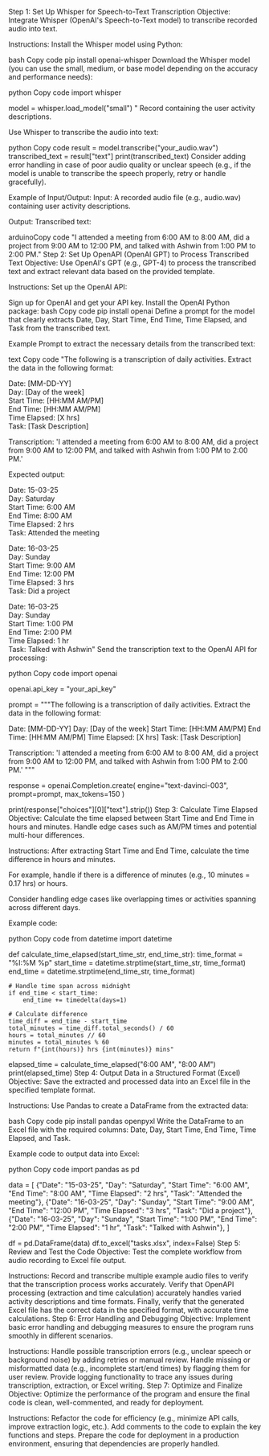 Step 1: Set Up Whisper for Speech-to-Text Transcription
Objective:
Integrate Whisper (OpenAI's Speech-to-Text model) to transcribe recorded audio into text.

Instructions:
Install the Whisper model using Python:

bash
Copy code
pip install openai-whisper
Download the Whisper model (you can use the small, medium, or base model depending on the accuracy and performance needs):

python
Copy code
import whisper

model = whisper.load_model("small") "
Record  containing the user activity descriptions.

Use Whisper to transcribe the audio into text:

python
Copy code
result = model.transcribe("your_audio.wav")
transcribed_text = result["text"]
print(transcribed_text)
Consider adding error handling in case of poor audio quality or unclear speech (e.g., if the model is unable to transcribe the speech properly, retry or handle gracefully).

Example of Input/Output:
Input: A recorded audio file (e.g., audio.wav) containing user activity descriptions.

Output: Transcribed text:

arduinoCopy code
"I attended a meeting from 6:00 AM to 8:00 AM, did a project from 9:00 AM to 12:00 PM, and talked with Ashwin from 1:00 PM to 2:00 PM."
Step 2: Set Up OpenAPI (OpenAI GPT) to Process Transcribed Text
Objective:
Use OpenAI's GPT (e.g., GPT-4) to process the transcribed text and extract relevant data based on the provided template.

Instructions:
Set up the OpenAI API:

Sign up for OpenAI and get your API key.
Install the OpenAI Python package:
bash
Copy code
pip install openai
Define a prompt for the model that clearly extracts Date, Day, Start Time, End Time, Time Elapsed, and Task from the transcribed text.

Example Prompt to extract the necessary details from the transcribed text:

text
Copy code
"The following is a transcription of daily activities. Extract the data in the following format:

Date: [MM-DD-YY]  
Day: [Day of the week]  
Start Time: [HH:MM AM/PM]  
End Time: [HH:MM AM/PM]  
Time Elapsed: [X hrs]  
Task: [Task Description]

Transcription: 'I attended a meeting from 6:00 AM to 8:00 AM, did a project from 9:00 AM to 12:00 PM, and talked with Ashwin from 1:00 PM to 2:00 PM.'

Expected output:

Date: 15-03-25  
Day: Saturday  
Start Time: 6:00 AM  
End Time: 8:00 AM  
Time Elapsed: 2 hrs  
Task: Attended the meeting

Date: 16-03-25  
Day: Sunday  
Start Time: 9:00 AM  
End Time: 12:00 PM  
Time Elapsed: 3 hrs  
Task: Did a project

Date: 16-03-25  
Day: Sunday  
Start Time: 1:00 PM  
End Time: 2:00 PM  
Time Elapsed: 1 hr  
Task: Talked with Ashwin"
Send the transcription text to the OpenAI API for processing:

python
Copy code
import openai

openai.api_key = "your_api_key"

prompt = """The following is a transcription of daily activities. Extract the data in the following format:

Date: [MM-DD-YY]
Day: [Day of the week]
Start Time: [HH:MM AM/PM]
End Time: [HH:MM AM/PM]
Time Elapsed: [X hrs]
Task: [Task Description]

Transcription: 'I attended a meeting from 6:00 AM to 8:00 AM, did a project from 9:00 AM to 12:00 PM, and talked with Ashwin from 1:00 PM to 2:00 PM.'
"""

response = openai.Completion.create(
    engine="text-davinci-003",
    prompt=prompt,
    max_tokens=150
)

print(response["choices"][0]["text"].strip())
Step 3: Calculate Time Elapsed
Objective:
Calculate the time elapsed between Start Time and End Time in hours and minutes. Handle edge cases such as AM/PM times and potential multi-hour differences.

Instructions:
After extracting Start Time and End Time, calculate the time difference in hours and minutes.

For example, handle if there is a difference of minutes (e.g., 10 minutes = 0.17 hrs) or hours.

Consider handling edge cases like overlapping times or activities spanning across different days.

Example code:

python
Copy code
from datetime import datetime

def calculate_time_elapsed(start_time_str, end_time_str):
    time_format = "%I:%M %p"
    start_time = datetime.strptime(start_time_str, time_format)
    end_time = datetime.strptime(end_time_str, time_format)
    
    # Handle time span across midnight
    if end_time < start_time:
        end_time += timedelta(days=1)
    
    # Calculate difference
    time_diff = end_time - start_time
    total_minutes = time_diff.total_seconds() / 60
    hours = total_minutes // 60
    minutes = total_minutes % 60
    return f"{int(hours)} hrs {int(minutes)} mins"

elapsed_time = calculate_time_elapsed("6:00 AM", "8:00 AM")
print(elapsed_time)
Step 4: Output Data in a Structured Format (Excel)
Objective:
Save the extracted and processed data into an Excel file in the specified template format.

Instructions:
Use Pandas to create a DataFrame from the extracted data:

bash
Copy code
pip install pandas openpyxl
Write the DataFrame to an Excel file with the required columns: Date, Day, Start Time, End Time, Time Elapsed, and Task.

Example code to output data into Excel:

python
Copy code
import pandas as pd

data = [
    {"Date": "15-03-25", "Day": "Saturday", "Start Time": "6:00 AM", "End Time": "8:00 AM", "Time Elapsed": "2 hrs", "Task": "Attended the meeting"},
    {"Date": "16-03-25", "Day": "Sunday", "Start Time": "9:00 AM", "End Time": "12:00 PM", "Time Elapsed": "3 hrs", "Task": "Did a project"},
    {"Date": "16-03-25", "Day": "Sunday", "Start Time": "1:00 PM", "End Time": "2:00 PM", "Time Elapsed": "1 hr", "Task": "Talked with Ashwin"},
]

df = pd.DataFrame(data)
df.to_excel("tasks.xlsx", index=False)
Step 5: Review and Test the Code
Objective:
Test the complete workflow from audio recording to Excel file output.

Instructions:
Record and transcribe multiple example audio files to verify that the transcription process works accurately.
Verify that OpenAPI processing (extraction and time calculation) accurately handles varied activity descriptions and time formats.
Finally, verify that the generated Excel file has the correct data in the specified format, with accurate time calculations.
Step 6: Error Handling and Debugging
Objective:
Implement basic error handling and debugging measures to ensure the program runs smoothly in different scenarios.

Instructions:
Handle possible transcription errors (e.g., unclear speech or background noise) by adding retries or manual review.
Handle missing or misformatted data (e.g., incomplete start/end times) by flagging them for user review.
Provide logging functionality to trace any issues during transcription, extraction, or Excel writing.
Step 7: Optimize and Finalize
Objective:
Optimize the performance of the program and ensure the final code is clean, well-commented, and ready for deployment.

Instructions:
Refactor the code for efficiency (e.g., minimize API calls, improve extraction logic, etc.).
Add comments to the code to explain the key functions and steps.
Prepare the code for deployment in a production environment, ensuring that dependencies are properly handled.